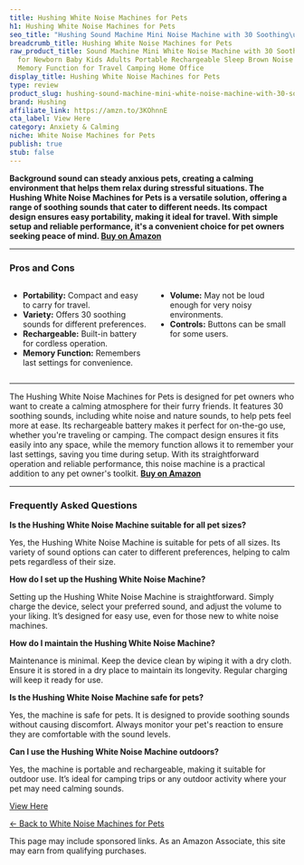 ```yaml
---
title: Hushing White Noise Machines for Pets
h1: Hushing White Noise Machines for Pets
seo_title: "Hushing Sound Machine Mini Noise Machine with 30 Soothing\u2026"
breadcrumb_title: Hushing White Noise Machines for Pets
raw_product_title: Sound Machine Mini White Noise Machine with 30 Soothing Sounds
  for Newborn Baby Kids Adults Portable Rechargeable Sleep Brown Noise Machine 4 Timers
  Memory Function for Travel Camping Home Office
display_title: Hushing White Noise Machines for Pets
type: review
product_slug: hushing-sound-machine-mini-white-noise-machine-with-30-soothing-sounds-7712d12c
brand: Hushing
affiliate_link: https://amzn.to/3KOhnnE
cta_label: View Here
category: Anxiety & Calming
niche: White Noise Machines for Pets
publish: true
stub: false
---
```


<div id="intro" class="full-width">
  <p><strong>Background sound can steady anxious pets, creating a calming environment that helps them relax during stressful situations. The Hushing White Noise Machines for Pets is a versatile solution, offering a range of soothing sounds that cater to different needs. Its compact design ensures easy portability, making it ideal for travel. With simple setup and reliable performance, it's a convenient choice for pet owners seeking peace of mind. <a href="https://amzn.to/3KOhnnE" rel="nofollow sponsored noopener" target="_blank"><strong>Buy on Amazon</strong></a></strong></p>
</div>

<hr />
<h3 id="pros-cons">Pros and Cons</h3>
<div class="pc-grid" style="display:grid;grid-template-columns:1fr 1fr;gap:16px;">
  <ul>
    <li><strong>Portability:</strong> Compact and easy to carry for travel.</li>
    <li><strong>Variety:</strong> Offers 30 soothing sounds for different preferences.</li>
    <li><strong>Rechargeable:</strong> Built-in battery for cordless operation.</li>
    <li><strong>Memory Function:</strong> Remembers last settings for convenience.</li>
  </ul>
  <ul>
    <li><strong>Volume:</strong> May not be loud enough for very noisy environments.</li>
    <li><strong>Controls:</strong> Buttons can be small for some users.</li>
  </ul>
</div>
<hr />

<div class="full-width">
  <p>The Hushing White Noise Machines for Pets is designed for pet owners who want to create a calming atmosphere for their furry friends. It features 30 soothing sounds, including white noise and nature sounds, to help pets feel more at ease. Its rechargeable battery makes it perfect for on-the-go use, whether you're traveling or camping. The compact design ensures it fits easily into any space, while the memory function allows it to remember your last settings, saving you time during setup. With its straightforward operation and reliable performance, this noise machine is a practical addition to any pet owner's toolkit. <a href="https://amzn.to/3KOhnnE" rel="nofollow sponsored noopener" target="_blank"><strong>Buy on Amazon</strong></a></p>
</div>

<hr />
<h3 id="faqs">Frequently Asked Questions</h3>

<p><strong>Is the Hushing White Noise Machine suitable for all pet sizes?</strong></p>
<p>Yes, the Hushing White Noise Machine is suitable for pets of all sizes. Its variety of sound options can cater to different preferences, helping to calm pets regardless of their size.</p>

<p><strong>How do I set up the Hushing White Noise Machine?</strong></p>
<p>Setting up the Hushing White Noise Machine is straightforward. Simply charge the device, select your preferred sound, and adjust the volume to your liking. It’s designed for easy use, even for those new to white noise machines.</p>

<p><strong>How do I maintain the Hushing White Noise Machine?</strong></p>
<p>Maintenance is minimal. Keep the device clean by wiping it with a dry cloth. Ensure it is stored in a dry place to maintain its longevity. Regular charging will keep it ready for use.</p>

<p><strong>Is the Hushing White Noise Machine safe for pets?</strong></p>
<p>Yes, the machine is safe for pets. It is designed to provide soothing sounds without causing discomfort. Always monitor your pet's reaction to ensure they are comfortable with the sound levels.</p>

<p><strong>Can I use the Hushing White Noise Machine outdoors?</strong></p>
<p>Yes, the machine is portable and rechargeable, making it suitable for outdoor use. It’s ideal for camping trips or any outdoor activity where your pet may need calming sounds.</p>
<p><a class="btn" href="https://amzn.to/3KOhnnE" target="_blank" rel="nofollow sponsored noopener">View Here</a></p>
<p><a href="/roundups/anxiety-calming/white-noise-machines-for-pets/">← Back to White Noise Machines for Pets</a></p>
<aside class="disclosure">This page may include sponsored links. As an Amazon Associate, this site may earn from qualifying purchases.</aside>
